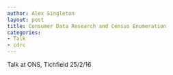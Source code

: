 ```yaml
---
author: Alex Singleton
layout: post
title: Consumer Data Research and Census Enumeration
categories:
- Talk
- cdrc
---
```


<script async class="speakerdeck-embed" data-id="b018b0b3d6ef46ac8d8c210174811314" data-ratio="1.33333333333333" src="//speakerdeck.com/assets/embed.js"></script>

Talk at ONS, Tichfield 25/2/16